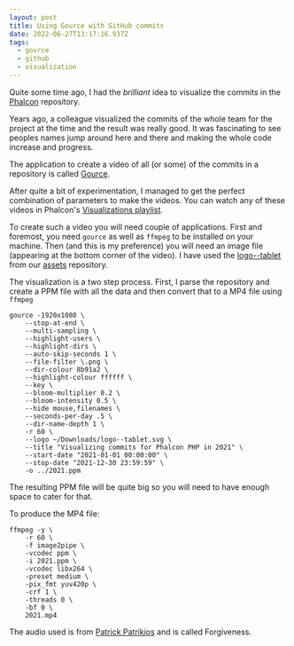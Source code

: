 ```yaml
---
layout: post
title: Using Gource with GitHub commits
date: 2022-06-27T13:17:16.937Z
tags:
  - gource
  - github
  - visualization
---
```

Quite some time ago, I had the _brilliant_ idea to visualize the commits in the [Phalcon](https://github.com/phalcon/cphalcon) repository.

Years ago, a colleague visualized the commits of the whole team for the project at the time and the result was really good. It was fascinating to see peoples names jump around here and there and making the whole code increase and progress.

The application to create a video of all (or some) of the commits in a repository is called [Gource](https://gource.io/).

After quite a bit of experimentation, I managed to get the perfect combination of parameters to make the videos. You can watch any of these videos in Phalcon's [Visualizations playlist](https://www.youtube.com/playlist?list=PLgJ0OtNTm8n89dPPpVgvnkgYN3lhRRDE2).

To create such a video you will need couple of applications. First and foremost, you need `gource` as well as `ffmpeg` to be installed on your machine. Then (and this is my preference) you will need an image file (appearing at the bottom corner of the video). I have used the [logo--tablet](https://github.com/phalcon/assets/blob/master/phalcon/images/svg/logo--tablet.svg) from our [assets](https://github.com/phalcon/assets) repository.

The visualization is a two step process. First, I parse the repository and create a PPM file with all the data and then convert that to a MP4 file using `ffmpeg`

```
gource -1920x1080 \
    --stop-at-end \
    --multi-sampling \
    --highlight-users \
    --highlight-dirs \
    --auto-skip-seconds 1 \
    --file-filter \.png \
    --dir-colour 8b91a2 \
    --highlight-colour ffffff \
    --key \
    --bloom-multiplier 0.2 \
    --bloom-intensity 0.5 \
    --hide mouse,filenames \
    --seconds-per-day .5 \
    --dir-name-depth 1 \
    -r 60 \
    --logo ~/Downloads/logo--tablet.svg \
    --title "Visualizing commits for Phalcon PHP in 2021" \
    --start-date "2021-01-01 00:00:00" \
    --stop-date "2021-12-30 23:59:59" \
    -o ../2021.ppm 
```

The resulting PPM file will be quite big so you will need to have enough space to cater for that.

To produce the MP4 file:

```
ffmpeg -y \
    -r 60 \
    -f image2pipe \
    -vcodec ppm \
    -i 2021.ppm \
    -vcodec libx264 \
    -preset medium \
    -pix_fmt yuv420p \
    -crf 1 \
    -threads 0 \
    -bf 0 \
    2021.mp4
```

The audio used is from [Patrick Patrikios](https://www.youtube.com/channel/UCTPI2hZYxoHtdGEpdFoaU5A) and is called Forgiveness.